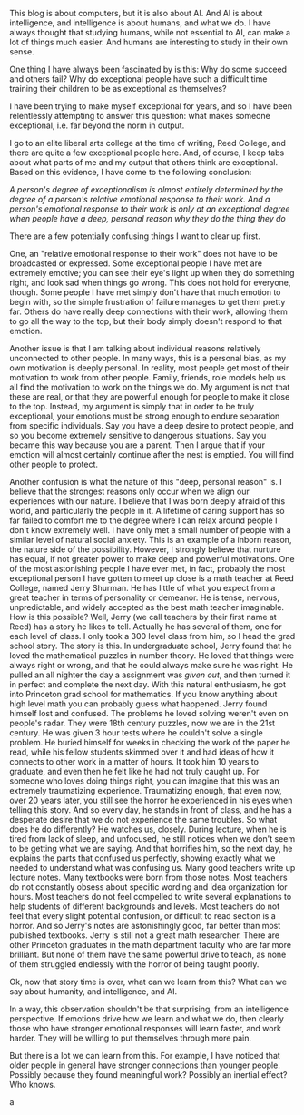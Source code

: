 This blog is about computers, but it is also about AI. And AI is about intelligence, and intelligence is about humans, and what we do. I have always thought that studying humans, while not essential to AI, can make a lot of things much easier. And humans are interesting to study in their own sense.

One thing I have always been fascinated by is this: Why do some succeed and others fail? Why do exceptional people have such a difficult time training their children to be as exceptional as themselves?

I have been trying to make myself exceptional for years, and so I have been relentlessly attempting to answer this question: what makes someone exceptional, i.e. far beyond the norm in output.

I go to an elite liberal arts college at the time of writing, Reed College, and there are quite a few exceptional people here. And, of course, I keep tabs about what parts of me and my output that others think are exceptional. Based on this evidence, I have come to the following conclusion:

*A person's degree of exceptionalism is almost entirely determined by the degree of a person's relative emotional response to their work. And a person's emotional response to their work is only at an exceptional degree when people have a deep, personal reason why they do the thing they do*

There are a few potentially confusing things I want to clear up first.

One, an "relative emotional response to their work" does not have to be broadcasted or expressed. Some exceptional people I have met are extremely emotive; you can see their eye's light up when they do something right, and look sad when things go wrong. This does not hold for everyone, though. Some people I have met simply don't have that much emotion to begin with, so the simple frustration of failure manages to get them pretty far. Others do have really deep connections with their work, allowing them to go all the way to the top, but their body simply doesn't respond to that emotion.

Another issue is that I am talking about individual reasons relatively unconnected to other people. In many ways, this is a personal bias, as my own motivation is deeply personal. In reality, most people get most of their motivation to work from other people. Family, friends, role models help us all find the motivation to work on the things we do. My argument is not that these are real, or that they are powerful enough for people to make it close to the top. Instead, my argument is simply that in order to be truly exceptional, your emotions must be strong enough to endure separation from specific individuals. Say you have a deep desire to protect people, and so you become extremely sensitive to dangerous situations. Say you became this way because you are a parent. Then I argue that if your emotion will almost certainly continue after the nest is emptied. You will find other people to protect.

Another confusion is what the nature of this "deep, personal reason" is. I believe that the strongest reasons only occur when we align our experiences with our nature. I believe that I was born deeply afraid of this world, and particularly the people in it. A lifetime of caring support has so far  failed to comfort me to the degree where I can relax around people I don't know extremely well. I have only met a small number of people with a similar level of natural social anxiety. This is an example of a inborn reason, the nature side of the possibility. However, I strongly believe that nurture has equal, if not greater power to make deep and powerful motivations. One of the most astonishing people I have ever met, in fact, probably the most exceptional person I have gotten to meet up close is a math teacher at Reed College, named Jerry Shurman. He has little of what you expect from a great teacher in terms of personality or demeanor. He is tense, nervous, unpredictable, and widely accepted as the best math teacher imaginable. How is this possible? Well, Jerry (we call teachers by their first name at Reed) has a story he likes to tell. Actually he has several of them, one for each level of class. I only took a 300 level class from him, so I head the grad school story. The story is this. In undergraduate school, Jerry found that he loved the mathematical puzzles in number theory. He loved that things were always right or wrong, and that he could always make sure he was right. He pulled an all nighter the day a assignment was *given out*, and then turned it in perfect and complete the next day. With this natural enthusiasm, he got into Princeton grad school for mathematics. If you know anything about high level math you can probably guess what happened. Jerry found himself lost and confused. The problems he loved solving weren't even on people's radar. They were 18th century puzzles, now we are in the 21st century. He was given 3 hour tests where he couldn't solve a single problem. He buried himself for weeks in checking the work of the paper he read, while his fellow students skimmed over it and had ideas of how it connects to other work in a matter of hours. It took him 10 years to graduate, and even then he felt like he had not truly caught up. For someone who loves doing things right, you can imagine that this was an extremely traumatizing experience. Traumatizing enough, that even now, over 20 years later, you still see the horror he experienced in his eyes when telling this story. And so every day, he stands in front of class, and he has a desperate desire that we do not experience the same troubles. So what does he do differently? He watches us, closely. During lecture, when he is tired from lack of sleep, and unfocused, he still notices when we don't seem to be getting what we are saying. And that horrifies him, so the next day, he explains the parts that confused us perfectly, showing exactly what we needed to understand what was confusing us. Many good teachers write up lecture notes. Many textbooks were born from those notes. Most teachers do not constantly obsess about specific wording and idea organization for hours. Most teachers do not feel compelled to write several explanations to help students of different backgrounds and levels. Most teachers do not feel that every slight potential confusion, or difficult to read section is a horror. And so Jerry's notes are astonishingly good, far better than most published textbooks. Jerry is still not a great math researcher. There are other Princeton graduates in the math department faculty who are far more brilliant. But none of them have the same powerful drive to teach, as none of them struggled endlessly with the horror of being taught poorly.



Ok, now that story time is over, what can we learn from this? What can we say about humanity, and intelligence, and AI.

In a way, this observation shouldn't be that surprising, from an intelligence perspective. If emotions drive how we learn and what we do, then clearly those who have stronger emotional responses will learn faster, and work harder. They will be willing to put themselves through more pain.

But there is a lot we can learn from this. For example, I have noticed that older people in general have stronger connections than younger people. Possibly because they found meaningful work? Possibly an inertial effect? Who knows. 














a
